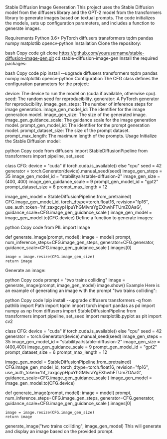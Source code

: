 Stable Diffusion Image Generation
This project uses the Stable Diffusion model from the diffusers library and the GPT-2 model from the transformers library to generate images based on textual prompts. The code initializes the models, sets up configuration parameters, and includes a function to generate images.

Requirements
Python 3.6+
PyTorch
diffusers
transformers
tqdm
pandas
numpy
matplotlib
opencv-python
Installation
Clone the repository:

bash
Copy code
git clone https://github.com/yourusername/stable-diffusion-image-gen.git
cd stable-diffusion-image-gen
Install the required packages:

bash
Copy code
pip install --upgrade diffusers transformers tqdm pandas numpy matplotlib opencv-python
Configuration
The CFG class defines the configuration parameters for the project:

device: The device to run the model on (cuda if available, otherwise cpu).
seed: The random seed for reproducibility.
generator: A PyTorch generator for reproducibility.
image_gen_steps: The number of inference steps for image generation.
image_gen_model_id: The identifier for the image generation model.
image_gen_size: The size of the generated image.
image_gen_guidance_scale: The guidance scale for the image generation model.
prompt_gen_model_id: The identifier for the prompt generation model.
prompt_dataset_size: The size of the prompt dataset.
prompt_max_length: The maximum length of the prompts.
Usage
Initialize the Stable Diffusion model:

python
Copy code
from diffusers import StableDiffusionPipeline
from transformers import pipeline, set_seed

class CFG:
    device = "cuda" if torch.cuda.is_available() else "cpu"
    seed = 42
    generator = torch.Generator(device).manual_seed(seed)
    image_gen_steps = 35
    image_gen_model_id = "stabilityai/stable-diffusion-2"
    image_gen_size = (400, 400)
    image_gen_guidance_scale = 9
    prompt_gen_model_id = "gpt2"
    prompt_dataset_size = 6
    prompt_max_length = 12

image_gen_model = StableDiffusionPipeline.from_pretrained(
    CFG.image_gen_model_id, torch_dtype=torch.float16,
    revision="fp16", use_auth_token='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',
    guidance_scale=CFG.image_gen_guidance_scale
)
image_gen_model = image_gen_model.to(CFG.device)
Define a function to generate images:

python
Copy code
from PIL import Image

def generate_image(prompt, model):
    image = model(
        prompt, num_inference_steps=CFG.image_gen_steps,
        generator=CFG.generator,
        guidance_scale=CFG.image_gen_guidance_scale
    ).images[0]
    
    image = image.resize(CFG.image_gen_size)
    return image
Generate an image:

python
Copy code
prompt = "two trains colliding"
image = generate_image(prompt, image_gen_model)
image.show()
Example
Here is an example of generating an image with the prompt "two trains colliding":

python
Copy code
!pip install --upgrade diffusers transformers -q
from pathlib import Path
import tqdm
import torch
import pandas as pd
import numpy as np
from diffusers import StableDiffusionPipeline
from transformers import pipeline, set_seed
import matplotlib.pyplot as plt
import cv2

class CFG:
    device = "cuda" if torch.cuda.is_available() else "cpu"
    seed = 42
    generator = torch.Generator(device).manual_seed(seed)
    image_gen_steps = 35
    image_gen_model_id = "stabilityai/stable-diffusion-2"
    image_gen_size = (400,400)
    image_gen_guidance_scale = 9
    prompt_gen_model_id = "gpt2"
    prompt_dataset_size = 6
    prompt_max_length = 12

image_gen_model = StableDiffusionPipeline.from_pretrained(
    CFG.image_gen_model_id, torch_dtype=torch.float16,
    revision="fp16", use_auth_token='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',
    guidance_scale=CFG.image_gen_guidance_scale
)
image_gen_model = image_gen_model.to(CFG.device)

def generate_image(prompt, model):
    image = model(
        prompt, num_inference_steps=CFG.image_gen_steps,
        generator=CFG.generator,
        guidance_scale=CFG.image_gen_guidance_scale
    ).images[0]
    
    image = image.resize(CFG.image_gen_size)
    return image

generate_image("two trains colliding", image_gen_model)
This will generate and display an image based on the provided prompt.
